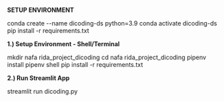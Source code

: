 **SETUP ENVIRONMENT**

conda create --name dicoding-ds python=3.9
conda activate dicoding-ds
pip install -r requirements.txt



**1.) Setup Environment - Shell/Terminal**

mkdir nafa rida_project_dicoding
cd nafa rida_project_dicoding
pipenv install
pipenv shell
pip install -r requirements.txt


**2.) Run Streamlit App**

streamlit run dicoding.py
